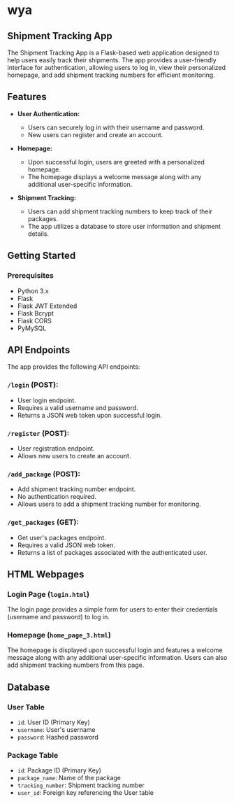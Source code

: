 # wya
## Shipment Tracking App

The Shipment Tracking App is a Flask-based web application designed to help users easily track their shipments. The app provides a user-friendly interface for authentication, allowing users to log in, view their personalized homepage, and add shipment tracking numbers for efficient monitoring.

## Features

- **User Authentication:**
  - Users can securely log in with their username and password.
  - New users can register and create an account.

- **Homepage:**
  - Upon successful login, users are greeted with a personalized homepage.
  - The homepage displays a welcome message along with any additional user-specific information.

- **Shipment Tracking:**
  - Users can add shipment tracking numbers to keep track of their packages.
  - The app utilizes a database to store user information and shipment details.

## Getting Started

### Prerequisites

- Python 3.x
- Flask
- Flask JWT Extended
- Flask Bcrypt
- Flask CORS
- PyMySQL

## API Endpoints

The app provides the following API endpoints:

### `/login` (POST):

- User login endpoint.
- Requires a valid username and password.
- Returns a JSON web token upon successful login.

### `/register` (POST):

- User registration endpoint.
- Allows new users to create an account.

### `/add_package` (POST):

- Add shipment tracking number endpoint.
- No authentication required.
- Allows users to add a shipment tracking number for monitoring.

### `/get_packages` (GET):

- Get user's packages endpoint.
- Requires a valid JSON web token.
- Returns a list of packages associated with the authenticated user.

## HTML Webpages

### Login Page (`login.html`)

The login page provides a simple form for users to enter their credentials (username and password) to log in.

### Homepage (`home_page_3.html`)

The homepage is displayed upon successful login and features a welcome message along with any additional user-specific information. Users can also add shipment tracking numbers from this page.

## Database

### User Table

- `id`: User ID (Primary Key)
- `username`: User's username
- `password`: Hashed password

### Package Table

- `id`: Package ID (Primary Key)
- `package_name`: Name of the package
- `tracking_number`: Shipment tracking number
- `user_id`: Foreign key referencing the User table


